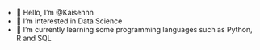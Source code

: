 - 👋 Hello, I’m @Kaisennn
- 👀 I’m interested in Data Science
- 🌱 I’m currently learning some programming languages such as Python, R and SQL


<!---
Kaisennn/Kaisennn is a ✨ special ✨ repository because its `README.md` (this file) appears on your GitHub profile.
You can click the Preview link to take a look at your changes.
--->

